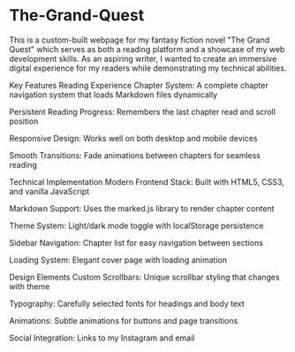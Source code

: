 # The-Grand-Quest

This is a custom-built webpage for my fantasy fiction novel "The Grand Quest" which serves as both a reading platform and a showcase of my web development skills. As an aspiring writer, I wanted to create an immersive digital experience for my readers while demonstrating my technical abilities.

Key Features
Reading Experience
Chapter System: A complete chapter navigation system that loads Markdown files dynamically

Persistent Reading Progress: Remembers the last chapter read and scroll position

Responsive Design: Works well on both desktop and mobile devices

Smooth Transitions: Fade animations between chapters for seamless reading

Technical Implementation
Modern Frontend Stack: Built with HTML5, CSS3, and vanilla JavaScript

Markdown Support: Uses the marked.js library to render chapter content

Theme System: Light/dark mode toggle with localStorage persistence

Sidebar Navigation: Chapter list for easy navigation between sections

Loading System: Elegant cover page with loading animation

Design Elements
Custom Scrollbars: Unique scrollbar styling that changes with theme

Typography: Carefully selected fonts for headings and body text

Animations: Subtle animations for buttons and page transitions

Social Integration: Links to my Instagram and email
